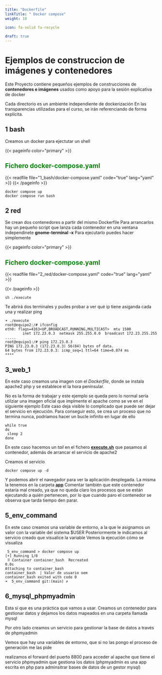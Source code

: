 ```yaml
---
title: "Dockerfile"
linkTitle: " Docker compose"
weight: 10

icon: fa-solid fa-recycle
  
draft: true    
---
```

# Ejemplos de construccion de imágenes y contenedores

Este Proyecto contiene pequeños ejemplos de construcciones de **contenedores e imágenes** usados como apoyo para la sesión explicativa de docker

Cada directorio es un ambiente independiente de dockerización
En las transparencias utilizadas para el curso, se irán referenciando de forma explícita.


## 1 bash

Creamos un docker para ejectutar un shell

{{< pageinfo color="primary" >}}
<h2 style="color:green"> Fichero docker-compose.yaml</h2>
{{< readfile file="1_bash/docker-compose.yaml" code="true" lang="yaml" >}}
{{< /pageinfo >}}


```shell
docker compose up
docker compose run bash
```

## 2 red
Se crean dos contenedores a partir del mismo Dockerfile 
Para arrancarlos hay un pequeño script que lanza cada contenedor en una ventana independinete **gnome-terminal -x** 
Para ejecutarlo puedes hacer simplemente  

{{< pageinfo color="primary" >}}
<h2 style="color:green"> Fichero docker-compose.yaml</h2>
{{< readfile file="2_red/docker-compose.yaml" code="true" lang="yaml" >}}

{{< /pageinfo >}}

```shell
sh ./execute
```
Te abrirá dos terminales y pudes probar  a ver qué ip tiene asiganda cada una y realizar ping
```shell
➜ ./execute 
root@equipo2:/# ifconfig
eth0: flags=4163<UP,BROADCAST,RUNNING,MULTICAST>  mtu 1500
        inet 172.23.0.3  netmask 255.255.0.0  broadcast 172.23.255.255
.....
root@equipo1:/# ping 172.23.0.3
PING 172.23.0.3 (172.23.0.3) 56(84) bytes of data.
64 bytes from 172.23.0.3: icmp_seq=1 ttl=64 time=0.074 ms
****
```
## 3_web_1
En este caso creamos una imagen con el *Dockerfile*, donde se instala apache2 php y se establece el la hora peninsular.

No es la forma de trabajar y este ejemplo se queda pero lo normal sería utilziar una imagen oficial que implmente el apache como se ve en el siguiente ejemplo
Este caso deja visible lo complicado que puede ser dejar el servicio en ejecución.
Para conseguir esto, se crea un proceso que no termina nunca, podríamos hacer un bucle infinito en lugar de ello
```shell
while true
do
 sleep 2
done
```
En este caso hacemos un *tail* en el fichero [**execute.sh**](./3_web_1/execute.sh) que pasamos al contenedor, además de arrancar el servicio de apache2

Creamos el servicio
```shell
docker compose up -d 
```
Y podemos abrir el navegador para ver la aplicación desplegada. La misma la tenemos en la carpeta **[app](./3_web_1/app)**
Comentar también que este contenedor estaría mal creado, ya que no queda claro los procesos que se están ejecutando a quién pertenecen, por lo que cuando paro el contenedor se observa que tarda tiempo den parar.
## 5_env_command
En este caso creamos una variable de entorno, a la que le asignamos un valor con la variable del sistema $USER
Posteriormente le indicamos al servicio creado que visualice la variable
Vemos la ejecución cómo se visualiza

```shell
 5_env_command > docker compose up
[+] Running 1/0
 ⠿ Container container_bash  Recreated                                                                       0.0s
Attaching to container_bash
container_bash  | Valor de usuario oem
container_bash exited with code 0
➜  5_env_command git:(main) ✗ 
```


## 6_mysql_phpmyadmin
Esta sí que es una práctica que vamos a usar. Creamos un contenedor para gestionar datos y dejamos los datos mapeados en una carpeta llamada mysql

Por otro lado creamos un servicio para gestionar la base de datos a través de phpmyadmin

Vemos que hay una variables de entorno, que si no las pongo el proceso de generación me las pide

realizamos el forward del puerto 8800 para acceder al apache que tiene el servicio phpmyadmin que gestiona los datos (phpmyadmin es una app escrita en php para adminsitrar bases de datos de un gestor mysql)

